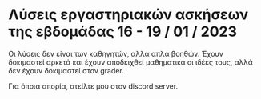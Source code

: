 # Λύσεις εργαστηριακών ασκήσεων της εβδομάδας 16 - 19 / 01 / 2023

Οι λύσεις δεν είναι των καθηγητών,  αλλά απλά βοηθών.  Έχουν δοκιμαστεί αρκετά
και έχουν αποδειχθεί μαθηματικά οι ιδέες τους,  αλλά δεν έχουν δοκιμαστεί στον
grader.

Για όποια απορία,  στείλτε μου στον discord server.

